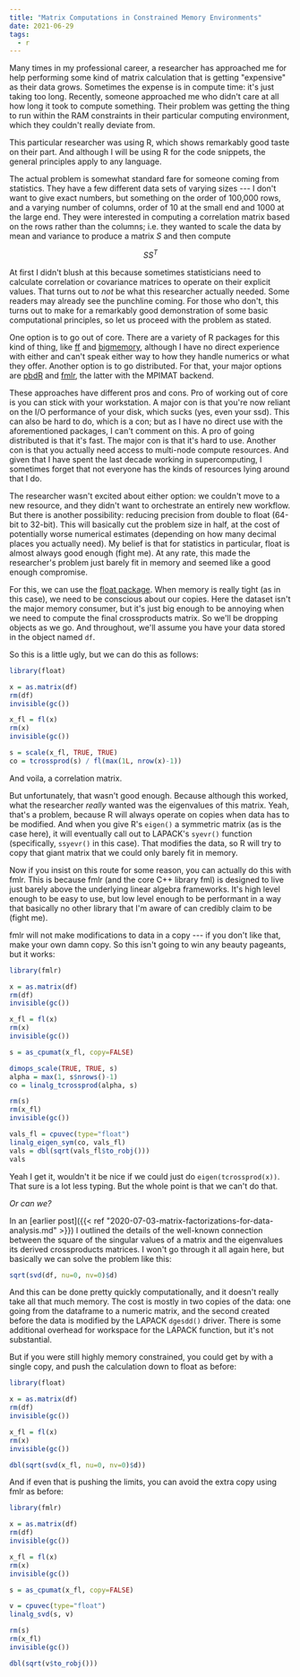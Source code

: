 ```yaml
---
title: "Matrix Computations in Constrained Memory Environments"
date: 2021-06-29
tags:
  - r
---
```


Many times in my professional career, a researcher has approached me for help performing some kind of matrix calculation that is getting "expensive" as their data grows. Sometimes the expense is in compute time: it's just taking too long. Recently, someone approached me who didn't care at all how long it took to compute something. Their problem was getting the thing to run within the RAM constraints in their particular computing environment, which they couldn't really deviate from.

This particular researcher was using R, which shows remarkably good taste on their part. And although I will be using R for the code snippets, the general principles apply to any language.

The actual problem is somewhat standard fare for someone coming from statistics. They have a few different data sets of varying sizes --- I don't want to give exact numbers, but something on the order of 100,000 rows, and a varying number of columns, order of 10 at the small end and 1000 at the large end. They were interested in computing a correlation matrix based on the rows rather than the columns; i.e. they wanted to scale the data by mean and variance to produce a matrix $S$ and then compute

$$ SS^T $$

At first I didn't blush at this because sometimes statisticians need to calculate correlation or covariance matrices to operate on their explicit values. That turns out to *not* be what this researcher actually needed. Some readers may already see the punchline coming. For those who don't, this turns out to make for a remarkably good demonstration of some basic computational principles, so let us proceed with the problem as stated.

One option is to go out of core. There are a variety of R packages for this kind of thing, like [ff](https://cran.r-project.org/web/packages/ff/index.html) and [bigmemory](https://cran.r-project.org/web/packages/ff/index.html), although I have no direct experience with either and can't speak either way to how they handle numerics or what they offer. Another option is to go distributed. For that, your major options are [pbdR](https://pbdr.org/) and [fmlr](http://github.com/fml-fam/fmlr), the latter with the MPIMAT backend.

These approaches have different pros and cons. Pro of working out of core is you can stick with your workstation. A major con is that you're now reliant on the I/O performance of your disk, which sucks (yes, even your ssd). This can also be hard to do, which is a con; but as I have no direct use with the aforementioned packages, I can't comment on this. A pro of going distributed is that it's fast. The major con is that it's hard to use. Another con is that you actually need access to multi-node compute resources. And given that I have spent the last decade working in supercomputing, I sometimes forget that not everyone has the kinds of resources lying around that I do.

The researcher wasn't excited about either option: we couldn't move to a new resource, and they didn't want to orchestrate an entirely new workflow. But there is another possibility: reducing precision from double to float (64-bit to 32-bit). This will basically cut the problem size in half, at the cost of potentially worse numerical estimates (depending on how many decimal places you actually need). My belief is that for statistics in particular, float is almost always good enough (fight me). At any rate, this made the researcher's problem just barely fit in memory and seemed like a good enough compromise.

For this, we can use the [float package](https://cran.r-project.org/web/packages/float/index.html). When memory is really tight (as in this case), we need to be conscious about our copies. Here the dataset isn't the major memory consumer, but it's just big enough to be annoying when we need to compute the final crossproducts matrix. So we'll be dropping objects as we go. And throughout, we'll assume you have your data stored in the object named `df`.

So this is a little ugly, but we can do this as follows:

```r
library(float)

x = as.matrix(df)
rm(df)
invisible(gc())

x_fl = fl(x)
rm(x)
invisible(gc())

s = scale(x_fl, TRUE, TRUE)
co = tcrossprod(s) / fl(max(1L, nrow(x)-1))
```

And voila, a correlation matrix.

But unfortunately, that wasn't good enough. Because although this worked, what the researcher *really* wanted was the eigenvalues of this matrix. Yeah, that's a problem, because R will always operate on copies when data has to be modified. And when you give R's `eigen()` a symmetric matrix (as is the case here), it will eventually call out to LAPACK's `syevr()` function (specifically, `ssyevr()` in this case). That modifies the data, so R will try to copy that giant matrix that we could only barely fit in memory.

Now if you insist on this route for some reason, you can actually do this with fmlr. This is because fmlr (and the core C++ library fml) is designed to live just barely above the underlying linear algebra frameworks. It's high level enough to be easy to use, but low level enough to be performant in a way that basically no other library that I'm aware of can credibly claim to be (fight me).

fmlr will not make modifications to data in a copy --- if you don't like that, make your own damn copy. So this isn't going to win any beauty pageants, but it works:

```r
library(fmlr)

x = as.matrix(df)
rm(df)
invisible(gc())

x_fl = fl(x)
rm(x)
invisible(gc())

s = as_cpumat(x_fl, copy=FALSE)

dimops_scale(TRUE, TRUE, s)
alpha = max(1, s$nrows()-1)
co = linalg_tcrossprod(alpha, s)

rm(s)
rm(x_fl)
invisible(gc())

vals_fl = cpuvec(type="float")
linalg_eigen_sym(co, vals_fl)
vals = dbl(sqrt(vals_fl$to_robj()))
vals
```

Yeah I get it, wouldn't it be nice if we could just do `eigen(tcrossprod(x))`. That sure is a lot less typing. But the whole point is that we can't do that.

*Or can we?*

In an [earlier post]({{< ref "2020-07-03-matrix-factorizations-for-data-analysis.md" >}}) I outlined the details of the well-known connection between the square of the singular values of a matrix and the eigenvalues its derived crossproducts matrices. I won't go through it all again here, but basically we can solve the problem like this:

```r
sqrt(svd(df, nu=0, nv=0)$d)
```

And this can be done pretty quickly computationally, and it doesn't really take all that much memory. The cost is mostly in two copies of the data: one going from the dataframe to a numeric matrix, and the second created before the data is modified by the LAPACK `dgesdd()` driver. There is some additional overhead for workspace for the LAPACK function, but it's not substantial.

But if you were still highly memory constrained, you could get by with a single copy, and push the calculation down to float as before:

```r
library(float)

x = as.matrix(df)
rm(df)
invisible(gc())

x_fl = fl(x)
rm(x)
invisible(gc())

dbl(sqrt(svd(x_fl, nu=0, nv=0)$d))
```

And if even that is pushing the limits, you can avoid the extra copy using fmlr as before:

```r
library(fmlr)

x = as.matrix(df)
rm(df)
invisible(gc())

x_fl = fl(x)
rm(x)
invisible(gc())

s = as_cpumat(x_fl, copy=FALSE)

v = cpuvec(type="float")
linalg_svd(s, v)

rm(s)
rm(x_fl)
invisible(gc())

dbl(sqrt(v$to_robj()))
```
